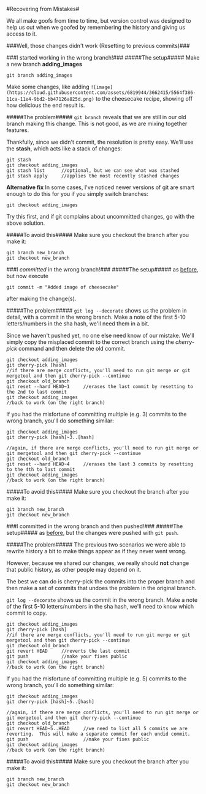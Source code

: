 #Recovering from Mistakes#

We all make goofs from time to time, but version control was designed to help us out when we goofed by remembering the history and giving us access to it.

###Well, those changes didn't work (Resetting to previous commits)###

###I started working in the wrong branch!###
#####The setup#####
Make a new branch **adding_images**

`git branch adding_images`

Make some changes, like adding `![image](https://cloud.githubusercontent.com/assets/6819944/3662415/5564f386-11ca-11e4-9bd2-bb47126a825d.png)` to the cheesecake recipe, showing off how delicious the end result is.

#####The problem#####
`git branch` reveals that we are still in our old branch making this change. 
This is not good, as we are mixing together features.  

Thankfully, since we didn't commit, the resolution is pretty easy.  We'll use the **stash**, which acts like a stack of changes:
```
git stash
git checkout adding_images
git stash list  	//optional, but we can see what was stashed
git stash apply		//applies the most recently stashed changes
```

**Alternative fix**
In some cases, I've noticed newer versions of git are smart enough to do this for you if you simply switch branches:

`git checkout adding_images`

Try this first, and if git complains about uncommitted changes, go with the above solution.

#####To avoid this#####
Make sure you checkout the branch after you make it:
```
git branch new_branch
git checkout new_branch
```

###I _committed_ in the wrong branch!###
#####The setup#####
as [before](#user-content-i-started-working-in-the-wrong-branch), but now execute

`git commit -m "Added image of cheesecake"` 

after making the change(s).

#####The problem#####
`git log --decorate` shows us the problem in detail, with a commit in the wrong branch.  Make a note of the first 5-10 letters/numbers in the sha hash, we'll need them in a bit.

Since we haven't pushed yet, no one else need know of our mistake.  We'll simply copy the misplaced commit to the correct branch using the *cherry-pick* command and then delete the old commit. 

```
git checkout adding_images
git cherry-pick [hash]
//if there are merge conflicts, you'll need to run git merge or git mergetool and then git cherry-pick --continue
git checkout old_branch
git reset --hard HEAD~1 	//erases the last commit by resetting to the 2nd to last commit
git checkout adding_images
//back to work (on the right branch)
```

If you had the misfortune of committing multiple (e.g. 3) commits to the wrong branch, you'll do something similar:
```
git checkout adding_images
git cherry-pick [hash]~3..[hash]

//again, if there are merge conflicts, you'll need to run git merge or git mergetool and then git cherry-pick --continue
git checkout old_branch
git reset --hard HEAD~4 	//erases the last 3 commits by resetting to the 4th to last commit
git checkout adding_images
//back to work (on the right branch)
```


#####To avoid this#####
Make sure you checkout the branch after you make it:
```
git branch new_branch
git checkout new_branch
```

###I committed in the wrong branch and then pushed!###
#####The setup#####
as [before](#user-content-i-committed-in-the-wrong-branch), but the changes were pushed with `git push`.  

#####The problem#####
The previous two scenarios we were able to rewrite history a bit to make things appear as if they never went wrong.

However, because we shared our changes, we really should **not** change that public history, as other people may depend on it.  

The best we can do is cherry-pick the commits into the proper branch and then make a set of commits that undoes the problem in the original branch.

`git log --decorate` shows us the commit in the wrong branch.  Make a note of the first 5-10 letters/numbers in the sha hash, we'll need to know which commit to copy.


```
git checkout adding_images
git cherry-pick [hash]
//if there are merge conflicts, you'll need to run git merge or git mergetool and then git cherry-pick --continue
git checkout old_branch
git revert HEAD 	//reverts the last commit
git push 			//make your fixes public
git checkout adding_images
//back to work (on the right branch)
```

If you had the misfortune of committing multiple (e.g. 5) commits to the wrong branch, you'll do something similar:
```
git checkout adding_images
git cherry-pick [hash]~5..[hash]

//again, if there are merge conflicts, you'll need to run git merge or git mergetool and then git cherry-pick --continue
git checkout old_branch
git revert HEAD~5..HEAD 	//we need to list all 5 commits we are reverting.  This will make a separate commit for each undid commit.
git push 					//make your fixes public
git checkout adding_images
//back to work (on the right branch)
```


#####To avoid this#####
Make sure you checkout the branch after you make it:
```
git branch new_branch
git checkout new_branch
```